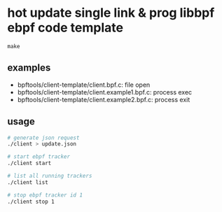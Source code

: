 # hot update single link & prog libbpf ebpf code template

```
make
```

## examples

- bpftools/client-template/client.bpf.c: file open
- bpftools/client-template/client.example1.bpf.c: process exec
- bpftools/client-template/client.example2.bpf.c: process exit

## usage

```bash
# generate json request
./client > update.json

# start ebpf tracker
./client start

# list all running trackers
./client list

# stop ebpf tracker id 1
./client stop 1
```